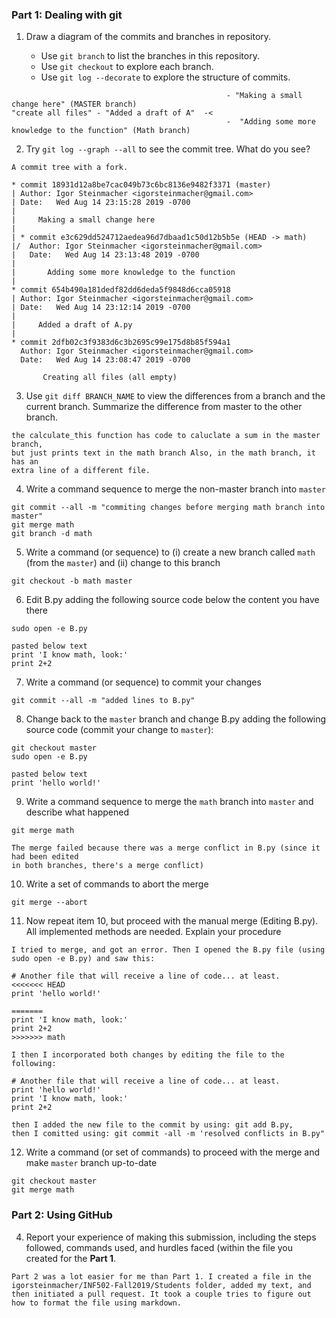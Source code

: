 ### Part 1: Dealing with git

1. Draw a diagram of the commits and branches in repository.

    - Use `git branch` to list the branches in this repository.
    - Use `git checkout` to explore each branch.
    - Use `git log --decorate` to explore the structure of commits.

```
                                                - "Making a small change here" (MASTER branch)
"create all files" - "Added a draft of A"  -< 
                                                -  "Adding some more knowledge to the function" (Math branch)

```

2. Try `git log --graph --all` to see the commit tree. What do you see?
```
A commit tree with a fork.

* commit 18931d12a8be7cac049b73c6bc8136e9482f3371 (master)
| Author: Igor Steinmacher <igorsteinmacher@gmail.com>
| Date:   Wed Aug 14 23:15:28 2019 -0700
| 
|     Making a small change here
|   
| * commit e3c629dd524712aedea96d7dbaad1c50d12b5b5e (HEAD -> math)
|/  Author: Igor Steinmacher <igorsteinmacher@gmail.com>
|   Date:   Wed Aug 14 23:13:48 2019 -0700
|   
|       Adding some more knowledge to the function
| 
* commit 654b490a181dedf82dd6deda5f9848d6cca05918
| Author: Igor Steinmacher <igorsteinmacher@gmail.com>
| Date:   Wed Aug 14 23:12:14 2019 -0700
| 
|     Added a draft of A.py
| 
* commit 2dfb02c3f9383d6c3b2695c99e175d8b85f594a1
  Author: Igor Steinmacher <igorsteinmacher@gmail.com>
  Date:   Wed Aug 14 23:08:47 2019 -0700
  
       Creating all files (all empty)

```

3. Use `git diff BRANCH_NAME` to view the differences from a branch and the current branch.
   Summarize the difference from master to the other branch.

```
the calculate_this function has code to caluclate a sum in the master branch,
but just prints text in the math branch Also, in the math branch, it has an 
extra line of a different file. 

```

4. Write a command sequence to merge the non-master branch into `master`

```
git commit --all -m "commiting changes before merging math branch into master"
git merge math
git branch -d math

```


5. Write a command (or sequence) to (i) create a new branch called `math` (from the `master`) 
and (ii) change to this branch

```
git checkout -b math master

```
   
6. Edit B.py adding the following source code below the content you have there
```
sudo open -e B.py

pasted below text
print 'I know math, look:'
print 2+2

```

7. Write a command (or sequence) to commit your changes
```
git commit --all -m "added lines to B.py"

```

8. Change back to the `master` branch and change B.py adding the following source code (commit your change to `master`):
```
git checkout master
sudo open -e B.py

pasted below text
print 'hello world!'
```

9. Write a command sequence to merge the `math` branch into `master` and describe what happened
```
git merge math

The merge failed because there was a merge conflict in B.py (since it had been edited 
in both branches, there's a merge conflict)

```
   
10. Write a set of commands to abort the merge
```
git merge --abort

```
   
11. Now repeat item 10, but proceed with the manual merge (Editing B.py). All implemented methods are needed. Explain your procedure
```
I tried to merge, and got an error. Then I opened the B.py file (using sudo open -e B.py) and saw this:

# Another file that will receive a line of code... at least.
<<<<<<< HEAD
print 'hello world!'

=======
print 'I know math, look:'
print 2+2
>>>>>>> math

I then I incorporated both changes by editing the file to the following:

# Another file that will receive a line of code... at least.
print 'hello world!'
print 'I know math, look:'
print 2+2

then I added the new file to the commit by using: git add B.py,
then I comitted using: git commit -all -m 'resolved conflicts in B.py"

```

12. Write a command (or set of commands) to proceed with the merge and make `master` branch up-to-date
```
git checkout master
git merge math

```

### Part 2: Using GitHub


4. Report your experience of making this submission, including the steps followed, commands used, and hurdles faced (within the file you created for the **Part 1**.
```
Part 2 was a lot easier for me than Part 1. I created a file in the igorsteinmacher/INF502-Fall2019/Students folder, added my text, and then initiated a pull request. It took a couple tries to figure out how to format the file using markdown. 


```



